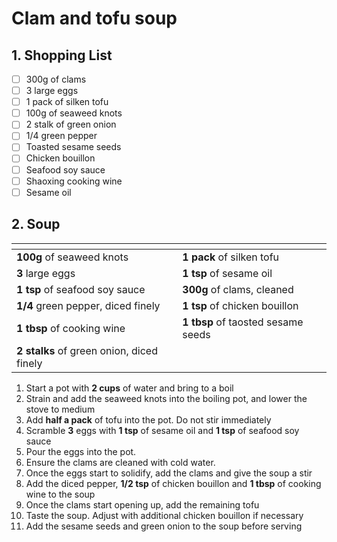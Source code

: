 # Clam and tofu soup

## 1. Shopping List
- [ ] 300g of clams
- [ ] 3 large eggs
- [ ] 1 pack of silken tofu
- [ ] 100g of seaweed knots
- [ ] 2 stalk of green onion
- [ ] 1/4 green pepper
- [ ] Toasted sesame seeds
- [ ] Chicken bouillon
- [ ] Seafood soy sauce
- [ ] Shaoxing cooking wine
- [ ] Sesame oil

## 2. Soup
|<!-- -->|<!-- -->|
|---|---|
| **100g** of seaweed knots | **1 pack** of silken tofu |
| **3** large eggs | **1 tsp** of sesame oil |
|  **1 tsp** of seafood soy sauce | **300g** of clams, cleaned |
| **1/4** green pepper, diced finely | **1 tsp** of chicken bouillon |
| **1 tbsp** of cooking wine | **1 tbsp** of taosted sesame seeds |
| **2 stalks** of green onion, diced finely | |

1. Start a pot with **2 cups** of water and bring to a boil
2. Strain and add the seaweed knots into the boiling pot, and lower the stove to medium
3. Add **half a pack** of tofu into the pot. Do not stir immediately
4. Scramble **3** eggs with **1 tsp** of sesame oil and **1 tsp** of seafood soy sauce
5. Pour the eggs into the pot.
6. Ensure the clams are cleaned with cold water.
7. Once the eggs start to solidify, add the clams and give the soup a stir
8. Add the diced pepper, **1/2 tsp** of chicken bouillon and **1 tbsp** of cooking wine to the soup
9. Once the clams start opening up, add the remaining tofu
10. Taste the soup. Adjust with additional chicken bouillon if necessary
11. Add the sesame seeds and green onion to the soup before serving